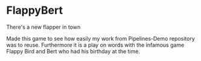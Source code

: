 # FlappyBert
There's a new flapper in town

Made this game to see how easily my work from Pipelines-Demo repository was to reuse.
Furthermore it is a play on words with the infamous game Flappy Bird and Bert who had his birthday at the time.
